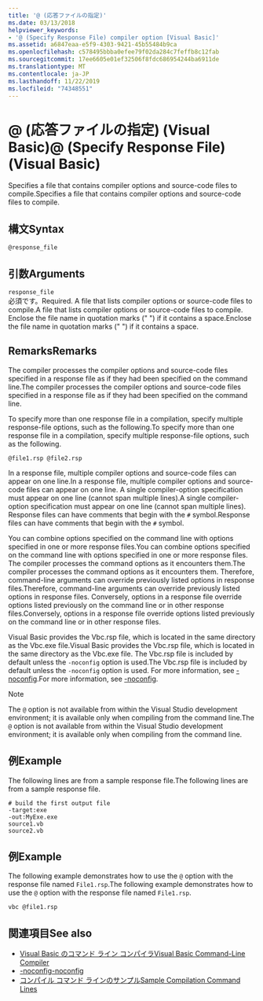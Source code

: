 ```yaml
---
title: '@ (応答ファイルの指定)'
ms.date: 03/13/2018
helpviewer_keywords:
- '@ (Specify Response File) compiler option [Visual Basic]'
ms.assetid: a6847eaa-e5f9-4303-9421-45b55484b9ca
ms.openlocfilehash: c578495bbba0efee79f02da284c7feffb8c12fab
ms.sourcegitcommit: 17ee6605e01ef32506f8fdc686954244ba6911de
ms.translationtype: MT
ms.contentlocale: ja-JP
ms.lasthandoff: 11/22/2019
ms.locfileid: "74348551"
---
```

# <a name="-specify-response-file-visual-basic"></a><span data-ttu-id="05317-102">@ (応答ファイルの指定) (Visual Basic)</span><span class="sxs-lookup"><span data-stu-id="05317-102">@ (Specify Response File) (Visual Basic)</span></span>

<span data-ttu-id="05317-103">Specifies a file that contains compiler options and source-code files to compile.</span><span class="sxs-lookup"><span data-stu-id="05317-103">Specifies a file that contains compiler options and source-code files to compile.</span></span>

## <a name="syntax"></a><span data-ttu-id="05317-104">構文</span><span class="sxs-lookup"><span data-stu-id="05317-104">Syntax</span></span>

```console
@response_file
```

## <a name="arguments"></a><span data-ttu-id="05317-105">引数</span><span class="sxs-lookup"><span data-stu-id="05317-105">Arguments</span></span>

`response_file`  
<span data-ttu-id="05317-106">必須です。</span><span class="sxs-lookup"><span data-stu-id="05317-106">Required.</span></span> <span data-ttu-id="05317-107">A file that lists compiler options or source-code files to compile.</span><span class="sxs-lookup"><span data-stu-id="05317-107">A file that lists compiler options or source-code files to compile.</span></span> <span data-ttu-id="05317-108">Enclose the file name in quotation marks (" ") if it contains a space.</span><span class="sxs-lookup"><span data-stu-id="05317-108">Enclose the file name in quotation marks (" ") if it contains a space.</span></span>

## <a name="remarks"></a><span data-ttu-id="05317-109">Remarks</span><span class="sxs-lookup"><span data-stu-id="05317-109">Remarks</span></span>

<span data-ttu-id="05317-110">The compiler processes the compiler options and source-code files specified in a response file as if they had been specified on the command line.</span><span class="sxs-lookup"><span data-stu-id="05317-110">The compiler processes the compiler options and source-code files specified in a response file as if they had been specified on the command line.</span></span>

<span data-ttu-id="05317-111">To specify more than one response file in a compilation, specify multiple response-file options, such as the following.</span><span class="sxs-lookup"><span data-stu-id="05317-111">To specify more than one response file in a compilation, specify multiple response-file options, such as the following.</span></span>

```console
@file1.rsp @file2.rsp
```

<span data-ttu-id="05317-112">In a response file, multiple compiler options and source-code files can appear on one line.</span><span class="sxs-lookup"><span data-stu-id="05317-112">In a response file, multiple compiler options and source-code files can appear on one line.</span></span> <span data-ttu-id="05317-113">A single compiler-option specification must appear on one line (cannot span multiple lines).</span><span class="sxs-lookup"><span data-stu-id="05317-113">A single compiler-option specification must appear on one line (cannot span multiple lines).</span></span> <span data-ttu-id="05317-114">Response files can have comments that begin with the `#` symbol.</span><span class="sxs-lookup"><span data-stu-id="05317-114">Response files can have comments that begin with the `#` symbol.</span></span>

<span data-ttu-id="05317-115">You can combine options specified on the command line with options specified in one or more response files.</span><span class="sxs-lookup"><span data-stu-id="05317-115">You can combine options specified on the command line with options specified in one or more response files.</span></span> <span data-ttu-id="05317-116">The compiler processes the command options as it encounters them.</span><span class="sxs-lookup"><span data-stu-id="05317-116">The compiler processes the command options as it encounters them.</span></span> <span data-ttu-id="05317-117">Therefore, command-line arguments can override previously listed options in response files.</span><span class="sxs-lookup"><span data-stu-id="05317-117">Therefore, command-line arguments can override previously listed options in response files.</span></span> <span data-ttu-id="05317-118">Conversely, options in a response file override options listed previously on the command line or in other response files.</span><span class="sxs-lookup"><span data-stu-id="05317-118">Conversely, options in a response file override options listed previously on the command line or in other response files.</span></span>

<span data-ttu-id="05317-119">Visual Basic provides the Vbc.rsp file, which is located in the same directory as the Vbc.exe file.</span><span class="sxs-lookup"><span data-stu-id="05317-119">Visual Basic provides the Vbc.rsp file, which is located in the same directory as the Vbc.exe file.</span></span> <span data-ttu-id="05317-120">The Vbc.rsp file is included by default unless the `-noconfig` option is used.</span><span class="sxs-lookup"><span data-stu-id="05317-120">The Vbc.rsp file is included by default unless the `-noconfig` option is used.</span></span> <span data-ttu-id="05317-121">For more information, see [-noconfig](../../../visual-basic/reference/command-line-compiler/noconfig.md).</span><span class="sxs-lookup"><span data-stu-id="05317-121">For more information, see [-noconfig](../../../visual-basic/reference/command-line-compiler/noconfig.md).</span></span>

> [!NOTE]
> <span data-ttu-id="05317-122">The `@` option is not available from within the Visual Studio development environment; it is available only when compiling from the command line.</span><span class="sxs-lookup"><span data-stu-id="05317-122">The `@` option is not available from within the Visual Studio development environment; it is available only when compiling from the command line.</span></span>

## <a name="example"></a><span data-ttu-id="05317-123">例</span><span class="sxs-lookup"><span data-stu-id="05317-123">Example</span></span>

<span data-ttu-id="05317-124">The following lines are from a sample response file.</span><span class="sxs-lookup"><span data-stu-id="05317-124">The following lines are from a sample response file.</span></span>

```console
# build the first output file
-target:exe
-out:MyExe.exe
source1.vb
source2.vb
```

## <a name="example"></a><span data-ttu-id="05317-125">例</span><span class="sxs-lookup"><span data-stu-id="05317-125">Example</span></span>

<span data-ttu-id="05317-126">The following example demonstrates how to use the `@` option with the response file named `File1.rsp`.</span><span class="sxs-lookup"><span data-stu-id="05317-126">The following example demonstrates how to use the `@` option with the response file named `File1.rsp`.</span></span>

```console
vbc @file1.rsp
```

## <a name="see-also"></a><span data-ttu-id="05317-127">関連項目</span><span class="sxs-lookup"><span data-stu-id="05317-127">See also</span></span>

- [<span data-ttu-id="05317-128">Visual Basic のコマンド ライン コンパイラ</span><span class="sxs-lookup"><span data-stu-id="05317-128">Visual Basic Command-Line Compiler</span></span>](../../../visual-basic/reference/command-line-compiler/index.md)
- [<span data-ttu-id="05317-129">-noconfig</span><span class="sxs-lookup"><span data-stu-id="05317-129">-noconfig</span></span>](../../../visual-basic/reference/command-line-compiler/noconfig.md)
- [<span data-ttu-id="05317-130">コンパイル コマンド ラインのサンプル</span><span class="sxs-lookup"><span data-stu-id="05317-130">Sample Compilation Command Lines</span></span>](../../../visual-basic/reference/command-line-compiler/sample-compilation-command-lines.md)
